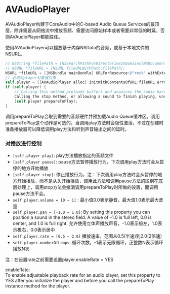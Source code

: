 # AVAudioPlayer  

AVAudioPlayer构建于CoreAudio中的C-based Audio Queue Services的最顶层，除非需要从网络流中播放音频、需要访问原始样本或者需要非常低的时延，否则AVAudioPlayer都能胜任。  

使用AVAudioPlayer可以播放基于内存NSData的音频，或基于本地文件的NSURL。  

```objective-c
// NSString *filePath = [NSSearchPathForDirectoriesInDomains(NSDocumentDirectory, NSUserDomainMask, YES) lastObject];
// NSURL *fileURL = [NSURL fileURLWithPath:filePath];
NSURL *fileURL = [[NSBundle mainBundle] URLForResource:@"rock" withExtension:@"mp3"];
// 必须对player对象强引用
self.player = [[AVAudioPlayer alloc] initWithContentsOfURL:fileURL error:nil];
if (self.player) {
    // Calling this method preloads buffers and acquires the audio hardware needed for playback, which minimizes the lag between calling the play method and the start of sound output.
    Calling the stop method, or allowing a sound to finish playing, undoes this setup.
    [self.player prepareToPlay];
}
```

调用prepareToPlay会取到需要的音频硬件并预加载Audio Queue缓冲区。调用prepareToPlay这个动作是可选的，当调用play方法时会隐性激活，不过在创建时准备播放器可以降低调用play方法和听到声音输出之间的延时。  

### 对播放进行控制  

- `[self.player play]`: play方法播放指定的音频文件    
- `[self.player pause]`: pause方法暂停播放行为，下次调用play方法时会从暂停的地方开始播放   
- `[self.player stop]`: 停止播放行为，注：下次调用play方法时会从暂停的地方开始播放，而不是从头开始播放，调用此方法和调用pause方法的区别在底层处理上，调用stop方法会撤消调用prepareToPlay时所做的设置，而调用pause方法不会。    
- `self.player.volume = [0 ~ 1]` : 最小值0.0表示静音，最大值1.0表示最大音量  
- `self.player.pan = [-1.0 ~ 1.0]`: By setting this property you can position a sound in the stereo field. A value of –1.0 is full left, 0.0 is center, and 1.0 is full right. 允许使用立体声播放声音，-1.0表示极左，1.0表示极右，0.0表示居中  
- `self.player.rate = [0.5 ~ 2.0]` 播放速率，范围从0.5(半速)到2.0(2倍速)  
- `self.player.numberOfLoops`: 循环次数，-1表示无限循环，正整数N表示循环播放N次  

注：在设置rate之前需要设置player.enableRate = YES 

enableRate:  
To enable adjustable playback rate for an audio player, set this property to YES after you initialize   the player and before you call the prepareToPlay instance method for the player.    




